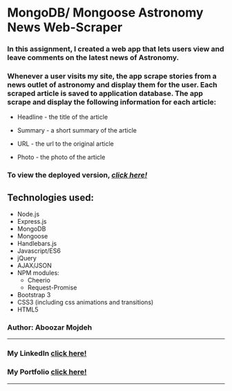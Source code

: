 # **MongoDB/ Mongoose Astronomy News Web-Scraper**
### In this assignment, I created a web app that lets users view and leave comments on the latest news of Astronomy. 

### Whenever a user visits my site, the app scrape stories from a news outlet of astronomy and display them for the user. Each scraped article is saved to application database. The app scrape and display the following information for each article:

* Headline - the title of the article

 * Summary - a short summary of the article

 * URL - the url to the original article

 * Photo - the photo of the article


### To view the deployed version, _**[click here!](https://astronomynews.herokuapp.com/)**_

## Technologies used:
* Node.js
* Express.js
* MongoDB
* Mongoose
* Handlebars.js
* Javascript/ES6
* jQuery
* AJAX/JSON
* NPM modules:
  * Cheerio
  * Request-Promise
* Bootstrap 3
* CSS3 (including css animations and transitions)
* HTML5



### Author: Aboozar Mojdeh
- - -
### My LinkedIn <a href="https://www.linkedin.com/in/aboozar-mojdeh" target="_blank">click here!</a>
### My Portfolio <a href="http://www.webyouweb.com" target="_blank">click here!</a>
- - -


